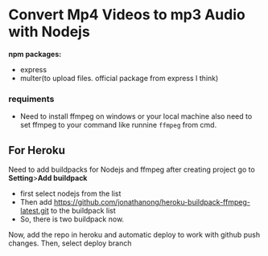 # Convert Mp4 Videos to mp3 Audio with Nodejs

**npm packages:**
- express
- multer(to upload files. official package from express I think)

### requiments
- Need to install ffmpeg on windows or your local machine also need to set ffmpeg to your command like runnine `ffmpeg` from cmd.

## For Heroku
Need to add buildpacks for Nodejs and ffmpeg
after creating project go to **Setting**>**Add buildpack**
- first select nodejs from the list
- Then add https://github.com/jonathanong/heroku-buildpack-ffmpeg-latest.git to the buildpack list
- So, there is two buildpack now.

Now, add the repo in heroku and automatic deploy to work with github push changes.
Then, select deploy branch

